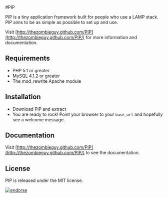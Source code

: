 #PIP

PIP is a tiny application framework built for people who use a LAMP stack. PIP aims to be as simple as possible to set up and use.

Visit [http://thezombieguy.github.com/PIP](http://thezombieguy.github.com/PIP/) for more information and documentation.

## Requirements

* PHP 5.1 or greater
* MySQL 4.1.2 or greater
* The mod_rewrite Apache module

## Installation

* Download PIP and extract
* You are ready to rock! Point your browser to your `base_url` and hopefully see a welcome message.

## Documentation

Visit [http://thezombieguy.github.com/PIP](http://thezombieguy.github.com/PIP/) to see the documentation.



## License

PIP is released under the MIT license.

[![endorse](http://api.coderwall.com/thezombieguy/endorsecount.png)](http://coderwall.com/thezombieguy)